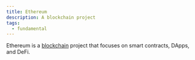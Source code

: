 ```yaml
---
title: Ethereum
description: A blockchain project
tags:
  - fundamental
---
```


Ethereum is a [blockchain](blockchain) project that focuses on smart contracts, DApps, and DeFi.



